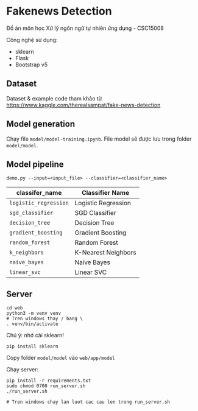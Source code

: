 # Fakenews Detection
Đồ án môn học Xử lý ngôn ngữ tự nhiên ứng dụng - CSC15008

Công nghệ sử dụng:
- sklearn
- Flask
- Bootstrap v5

## Dataset
Dataset & example code tham khảo từ https://www.kaggle.com/therealsampat/fake-news-detection

## Model generation
Chạy file `model/model-training.ipynb`. File model sẽ được lưu trong folder `model/model`.

## Model pipeline
```
demo.py --input=<input_file> --classifier=<classifier_name>
```

|classifer_name|Classifier Name|
|--------------|---------------|
|`logistic_regression`|Logistic Regression|
|`sgd_classifier`|SGD Classifier|
|`decision_tree`|Decision Tree|
|`gradient_boosting`|Gradient Boosting|
|`random_forest`|Random Forest|
|`k_neighbors`|K-Nearest Neighbors|
|`naive_bayes`|Naive Bayes|
|`linear_svc`|Linear SVC|

## Server
```
cd web
python3 -m venv venv
# Tren windows thay / bang \
. venv/bin/activate
```

Chú ý: nhớ cài sklearn!
```
pip install sklearn
```

Copy folder `model/model` vào `web/app/model`

Chạy server:
```
pip install -r requirements.txt
sudo chmod 0700 run_server.sh
./run_server.sh

# Tren windows chay lan luot cac cau len trong run_server.sh
```
